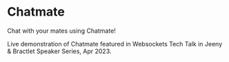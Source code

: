 # Chatmate 
Chat with your mates using Chatmate!

Live demonstration of Chatmate featured in Websockets Tech Talk in Jeeny & Bractlet Speaker Series, Apr 2023.